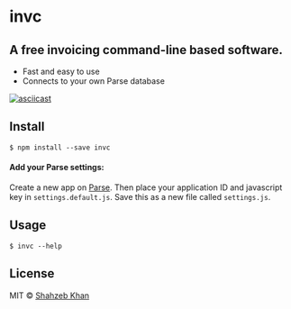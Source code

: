 # invc
## A free invoicing command-line based software.

- Fast and easy to use
- Connects to your own Parse database

[![asciicast](https://asciinema.org/a/8pjhlts97a9n75c4j406zhdp9.png)](https://asciinema.org/a/8pjhlts97a9n75c4j406zhdp9?speed=2&theme=solarized-dark)

## Install

```
$ npm install --save invc
```
#### Add your Parse settings:
Create a new app on [Parse](http://parse.com). Then place your application ID and javascript key in `settings.default.js`. Save this as a new file called `settings.js`.


## Usage

```
$ invc --help

```

## License

MIT © [Shahzeb Khan](http://shahzeb.co)
